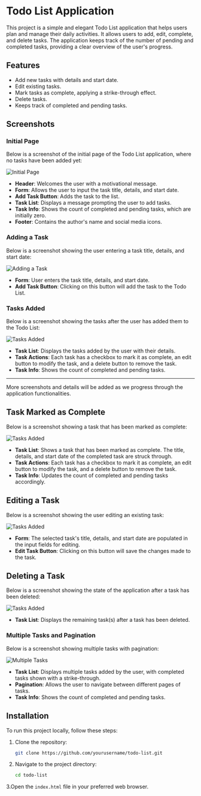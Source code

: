 # Todo List Application

This project is a simple and elegant Todo List application that helps users plan and manage their daily activities. It allows users to add, edit, complete, and delete tasks. The application keeps track of the number of pending and completed tasks, providing a clear overview of the user's progress.

## Features

- Add new tasks with details and start date.
- Edit existing tasks.
- Mark tasks as complete, applying a strike-through effect.
- Delete tasks.
- Keeps track of completed and pending tasks.

## Screenshots

### Initial Page

Below is a screenshot of the initial page of the Todo List application, where no tasks have been added yet:

![Initial Page](./screenshots/screenshot-1.png)

- **Header**: Welcomes the user with a motivational message.
- **Form**: Allows the user to input the task title, details, and start date.
- **Add Task Button**: Adds the task to the list.
- **Task List**: Displays a message prompting the user to add tasks.
- **Task Info**: Shows the count of completed and pending tasks, which are initially zero.
- **Footer**: Contains the author's name and social media icons.

### Adding a Task

Below is a screenshot showing the user entering a task title, details, and start date:

![Adding a Task](./screenshots/Screenshot-2.png)

- **Form**: User enters the task title, details, and start date.
- **Add Task Button**: Clicking on this button will add the task to the Todo List.

### Tasks Added

Below is a screenshot showing the tasks after the user has added them to the Todo List:

![Tasks Added](./screenshots/Screenshot-3.png)

- **Task List**: Displays the tasks added by the user with their details.
- **Task Actions**: Each task has a checkbox to mark it as complete, an edit button to modify the task, and a delete button to remove the task.
- **Task Info**: Shows the count of completed and pending tasks.

---

More screenshots and details will be added as we progress through the application functionalities.

## Task Marked as Complete
Below is a screenshot showing a task that has been marked as complete:

![Tasks Added](./screenshots/Screenshot%20-4.png)


- **Task List**: Shows a task that has been marked as complete. The title, details, and start date of the completed task are struck through.
- **Task Actions**: Each task has a checkbox to mark it as complete, an edit button to modify the task, and a delete button to remove the task.
- **Task Info**: Updates the count of completed and pending tasks accordingly.

## Editing a Task
Below is a screenshot showing the user editing an existing task:

![Tasks Added](./screenshots/Screenshot%20-%205.png)



- **Form**: The selected task's title, details, and start date are populated in the input fields for editing.
- **Edit Task Button**: Clicking on this button will save the changes made to the task.

## Deleting a Task
Below is a screenshot showing the state of the application after a task has been deleted:

![Tasks Added](./screenshots/Screenshot-6.png)



- **Task List**: Displays the remaining task(s) after a task has been deleted.

### Multiple Tasks and Pagination

Below is a screenshot showing multiple tasks with pagination:

![Multiple Tasks](./screenshots/Screenshot%20-7.png)

- **Task List**: Displays multiple tasks added by the user, with completed tasks shown with a strike-through.
- **Pagination**: Allows the user to navigate between different pages of tasks.
- **Task Info**: Shows the count of completed and pending tasks.


## Installation

To run this project locally, follow these steps:

1. Clone the repository:
   ```bash
   git clone https://github.com/yourusername/todo-list.git
2. Navigate to the project directory:
    ```bash
    cd todo-list
3.Open the `index.html` file in your preferred web browser.

